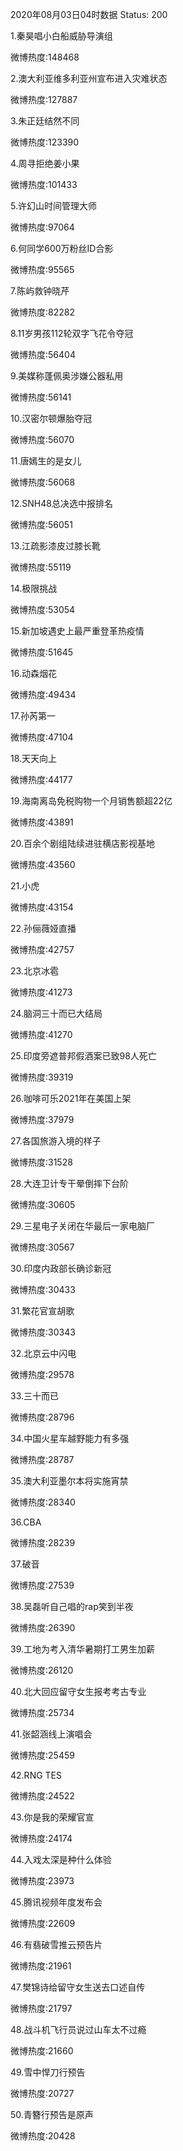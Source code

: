 2020年08月03日04时数据
Status: 200

1.秦昊唱小白船威胁导演组

微博热度:148468

2.澳大利亚维多利亚州宣布进入灾难状态

微博热度:127887

3.朱正廷结然不同

微博热度:123390

4.周寻拒绝姜小果

微博热度:101433

5.许幻山时间管理大师

微博热度:97064

6.何同学600万粉丝ID合影

微博热度:95565

7.陈屿救钟晓芹

微博热度:82282

8.11岁男孩112轮双字飞花令夺冠

微博热度:56404

9.美媒称蓬佩奥涉嫌公器私用

微博热度:56141

10.汉密尔顿爆胎夺冠

微博热度:56070

11.唐嫣生的是女儿

微博热度:56068

12.SNH48总决选中报排名

微博热度:56051

13.江疏影漆皮过膝长靴

微博热度:55119

14.极限挑战

微博热度:53054

15.新加坡遇史上最严重登革热疫情

微博热度:51645

16.动森烟花

微博热度:49434

17.孙芮第一

微博热度:47104

18.天天向上

微博热度:44177

19.海南离岛免税购物一个月销售额超22亿

微博热度:43891

20.百余个剧组陆续进驻横店影视基地

微博热度:43560

21.小虎

微博热度:43154

22.孙俪薇娅直播

微博热度:42757

23.北京冰雹

微博热度:41273

24.脑洞三十而已大结局

微博热度:41270

25.印度旁遮普邦假酒案已致98人死亡

微博热度:39319

26.咖啡可乐2021年在美国上架

微博热度:37979

27.各国旅游入境的样子

微博热度:31528

28.大连卫计专干晕倒摔下台阶

微博热度:30605

29.三星电子关闭在华最后一家电脑厂

微博热度:30567

30.印度内政部长确诊新冠

微博热度:30433

31.繁花官宣胡歌

微博热度:30343

32.北京云中闪电

微博热度:29578

33.三十而已

微博热度:28796

34.中国火星车越野能力有多强

微博热度:28787

35.澳大利亚墨尔本将实施宵禁

微博热度:28340

36.CBA

微博热度:28239

37.破音

微博热度:27539

38.吴磊听自己唱的rap笑到半夜

微博热度:26390

39.工地为考入清华暑期打工男生加薪

微博热度:26120

40.北大回应留守女生报考考古专业

微博热度:25734

41.张韶涵线上演唱会

微博热度:25459

42.RNG TES

微博热度:24522

43.你是我的荣耀官宣

微博热度:24174

44.入戏太深是种什么体验

微博热度:23973

45.腾讯视频年度发布会

微博热度:22609

46.有翡破雪推云预告片

微博热度:21961

47.樊锦诗给留守女生送去口述自传

微博热度:21797

48.战斗机飞行员说过山车太不过瘾

微博热度:21660

49.雪中悍刀行预告

微博热度:20727

50.青簪行预告是原声

微博热度:20428

